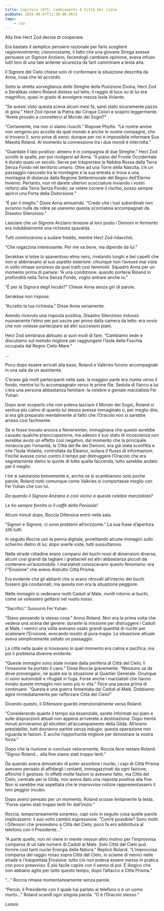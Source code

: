 ```yaml
---
title: Capitolo 1475: Cambiamento A Città Del Cielo
pubDate: 2025-08-07T11:30:06.967Z
tags:
    - rtw
---
```



Alla fine Hect Zod decise di cooperare.


Era bastato il semplice pensiero razionale per farlo scegliere ragionevolmente; ciononostante, il fatto che una giovane Strega avesse persuaso un Signore Anziano, facendogli cambiare opinione, aveva infuso tutti loro di una tale ardente sicurezza da farli camminare a testa alta.


Il Signore del Cielo chiese solo di confermare la situazione descritta da Anna, cosa che lei accordò.


Sotto la stretta sorveglianza delle Streghe della Punizione Divina, Hect Zod e Serakkas videro Roland disteso sul letto; il raggio di luce su di lui era magnifico, quasi in grado di avvolgere mezza Isola Volante.


“Se avessi visto questa scena alcuni mesi fa, sarei stato sicuramente pazzo di gioia.” Hect Zod ripose la Pietra dai Cinque Colori e sospirò leggermente. “Avete provato a connettervi al Mondo dei Sogni?”


“Certamente, ma non ci siamo riusciti.” Rispose Phyllis. “Le nostre anime non vengono più accolte da quel mondo e anche le nostre compagne, che si trovano lì, sono prive di sensi: dunque per noi è impossibile informare Sua Maestà Roland. Al momento la connessione tra i due mondi è interrotta.”


“Guardate il lato positivo: almeno è in compagnia di due Streghe.” Hect Zod scrollò le spalle, per poi rivolgersi ad Anna. “Il piano del Fronte Occidentale è durato quasi un secolo. Serve per trasportare la Nebbia Rossa dalla Terra Senza Fondo nel territorio umano. Oltre ad una Torre della Nascita, c’è un passaggio nascosto tra le montagne e la sua entrata si trova a una montagna di distanza dalla Regione Settentrionale del Regno dell’Eterno Inverno. Pertanto, non mi darete ulteriori scocciature inviando i vostri rinforzi alla Terra Senza Fondo; se volete correre il rischio, posso sempre aprirvi una Porta della Distorsione.”


“È per il meglio.” Disse Anna annuendo. “Credo che i tuoi subordinati non avranno nulla da ridire se useremo questa scorciatoia accompagnati da Disastro Silenzioso.”


Lasciare che un Signore Anziano tenesse al loro posto i Demoni in fermento era indubbiamente una richiesta spavalda.


Tutti cominciarono a sudare freddo, mentre Hect Zod ridacchiò.


“Che ragazzina interessante. Per me va bene, ma dipende da lui.”


Serakkas si tolse lo spaventoso elmo nero, rivelando lunghi e bei capelli che non si abbinavano al suo aspetto esteriore: chiunque non l’avesse mai vista in volto rimase sorpreso da quei tratti così femminili. Squadrò Anna per un momento prima di parlare: “A una condizione: quando porterai Roland in profondità nella Terra Senza Fondo, voglio entrare anche io.”


“È per la Signora degli Incubi?” Chiese Anna senza giri di parole.


Serakkas non rispose.


“Accetto la tua richiesta.” Disse Anna seriamente.


Avendo ricevuto una risposta positiva, Disastro Silenzioso indossò nuovamente l’elmo per poi uscire per primo dalla camera da letto: era ovvio che non volesse partecipare ad altri successivi piani.


Hect Zod sembrava abituato ai suoi modi di fare. “Cambiamo sede e discutiamo sul metodo migliore per raggiungere l’Isola della Foschia occupata dal Regno Cielo-Mare.”






…






Poco dopo essere arrivati alla base, Roland e Valkries furono accompagnati in una sala da un assistente.


C’erano già molti partecipanti nella sala: la maggior parte era riunita verso il fondo, mentre lui fu accompagnato verso le prime file. Seduta di fianco a lui c’era una persona abbastanza familiare: la celebre e geniale marzialista Fei Yuhan.


Dopo aver scoperto che non poteva lasciare il Mondo dei Sogni, Roland si sentiva più calmo di quanto lui stesso avesse immaginato o, per meglio dire, si era già preparato mentalmente al fatto che l’Oracolo non si sarebbe arreso così facilmente.


Se si fosse trovato ancora a Neverwinter, immaginava che questo avrebbe causato qualche preoccupazione, ma adesso il suo stato di incoscienza non avrebbe avuto un effetto così negativo, dal momento che la principale minaccia per l’umanità, la Città del Re dei Demoni, era già stata sconfitta e che l’Isola Volante, controllata da Eleanor, isolava il flusso di informazioni. Finché avesse corso contro il tempo per distruggere l’Oracolo che era segretamente dietro le quinte di tutta quella faccenda, tutto sarebbe andato per il meglio.


I tre si salutarono brevemente e, anche se si scambiarono solo poche parole, Roland notò comunque come Valkries si comportasse meglio con Fei Yuhan che con lui.


<em>Da quando il Signore Anziano è così vicino a questa celebre marzialista?</em>


<em>Le ho sempre fornito io il caffè della Penisola!</em>


Alcuni minuti dopo, Roccia Difensiva entrò nella sala.


“Signori e Signore, ci sono problemi all’orizzonte.” La sua frase d’apertura zittì tutti.


In seguito Roccia usò la penna digitale, proiettando alcune immagini sullo schermo dietro di lui; dopo averle viste, tutti sussultarono.


Nelle strade cittadine erano comparsi dei buchi rossi di dimensioni diverse, alcuni così grandi da tagliare i grattacieli ed altri abbastanza piccoli da contenere un’automobile. I marzialisti conoscevano questo fenomeno: era l’“Erosione” che aveva distrutto Città Prisma.


Era evidente che gli abitanti che si erano ritrovati all’interno dei buchi fossero già condannati, ma questa non era la situazione peggiore.


Nelle immagini si vedevano molti Caduti al Male, riuniti intorno ai buchi, come se volessero gettarsi nel vuoto rosso.


“Sacrifici.” Sussurrò Fei Yuhan.


“Stavo pensando la stessa cosa.” Annuì Roland. Non era la prima volta che vedeva una scena del genere: durante la missione per distruggere i Caduti al Male, i nemici una volta avevano usato grandi quantità di nuclei per scatenare l’Erosione, evocando mostri di pura magia. La situazione attuale aveva semplicemente saltato un passaggio.


La città nella quale si trovavano in quel momento era calma e pacifica, ma poi il problema divenne evidente.


“Queste immagini sono state inviate dalla periferia di Città del Cielo; lì l’invasione ha portato il caos.” Disse Roccia gravemente. “Nessuno sa da dove provengano, né quale sia la situazione al Quartier Generale. Ovunque ci sono automobili e rifugiati in fuga. Forse anche i marzialisti che hanno inviato queste immagini non sono più in vita.” Fece una pausa prima di continuare. “Questa è una guerra fomentata dai Caduti al Male. Dobbiamo agire immediatamente per rafforzare Città del Cielo!”


Dicendo questo, il Difensore guardò intenzionalmente verso Roland.


“Considerando quanto il tempo sia essenziale, sarete informati sui piani e sulle disposizioni attuali non appena arriverete a destinazione. Dopo trenta minuti arriveranno gli elicotteri all’accampamento della Gilda. All’orario prestabilito, tutti dovranno partire senza indugio: questa operazione non riguarda le fazioni. È anche l’opportunità migliore per dimostrare la vostra forza.”


Dopo che la riunione si concluse velocemente, Roccia fece restare Roland. “Signor Roland… alla fine siamo stati troppo lenti.”


Da quando aveva dimostrato di poter assorbire i nuclei, i capi di Città Prisma avevano pensato di affidargli i restanti, immagazzinati da ogni fazione, affinché li gestisse. In effetti molte fazioni lo avevano fatto, ma Città del Cielo, centrale per la Gilda, non aveva dato una risposta positiva alla fine. Non si sarebbe mai aspettata che le improvvise notizie rappresentassero il loro peggior incubo.


Dopo averci pensato per un momento, Roland scosse lentamente la testa. “Forse siamo stati troppo lenti fin dall’inizio.”


Roccia, temporaneamente sorpreso, capì solo in seguito cosa quelle parole implicassero: il suo volto cambiò espressione. “Com’è possibile? Sono molti i Difensori che presiedono a Città del Cielo; poco fa ero addirittura al telefono con il Presidente…”


“A parte quello, non mi viene in mente nessun altro motivo per l’improvvisa comparsa di un tale numero di Caduti al Male. Solo Città del Cielo può fornire così tanti nuclei Energia della Natura.” Replicò Roland. “L’improvvisa comparsa del raggio rosso sopra Città del Cielo, lo sciame di nemici nelle strade e l’inaspettata Erosione: tutto ciò non poteva essere messo in pratica con poco preavviso. È più facile capire con il senno di poi. È illogico che non abbiano agito per tutto questo tempo, dopo l’attacco a Città Prisma.”


“…” Roccia rimase momentaneamente senza parole.


“Perciò, il Presidente con il quale hai parlato al telefono o è un uomo morto…” Roland scandì ogni singola parola. “O è l’Oracolo stesso.”










<em>Leaxis</em>
                                


                                



